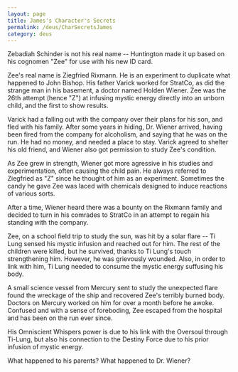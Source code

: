 ```yaml
---
layout: page
title: James's Character's Secrets
permalink: /deus/CharSecretsJames
category: deus
---
```

Zebadiah Schinder is not his real name -- Huntington made it up based on his cognomen &quot;Zee&quot; for use with his new ID card.

Zee's real name is Ziegfried Rixmann. He is an experiment to duplicate what happened to John Bishop. His father Varick worked for StratCo, as did the strange man in his basement, a doctor named Holden Wiener. Zee was the 26th attempt (hence &quot;Z&quot;) at infusing mystic energy directly into an unborn child, and the first to show results.

Varick had a falling out with the company over their plans for his son, and fled with his family. After some years in hiding, Dr. Wiener arrived, having been fired from the company for alcoholism, and saying that he was on the run. He had no money, and needed a place to stay. Varick agreed to shelter his old friend, and Wiener also got permission to study Zee's condition.

As Zee grew in strength, Wiener got more agressive in his studies and experimentation, often causing the child pain. He always referred to Ziegfried as &quot;Z&quot; since he thought of him as an experiment. Sometimes the candy he gave Zee was laced with chemicals designed to induce reactions of various sorts.

After a time, Wiener heard there was a bounty on the Rixmann family and decided to turn in his comrades to StratCo in an attempt to regain his standing with the company.

Zee, on a school field trip to study the sun, was hit by a solar flare -- Ti Lung sensed his mystic infusion and reached out for him. The rest of the children were killed, but he survived, thanks to Ti Lung's touch strengthening him. However, he was grievously wounded. Also, in order to link with him, Ti Lung needed to consume the mystic energy suffusing his body.

A small science vessel from Mercury sent to study the unexpected flare found the wreckage of the ship and recovered Zee's terribly burned body. Doctors on Mercury worked on him for over a month before he awoke. Confused and with a sense of foreboding, Zee escaped from the hospital and has been on the run ever since.

His Omniscient Whispers power is due to his link with the Oversoul through Ti-Lung, but also his connection to the Destiny Force due to his prior infusion of mystic energy.

What happened to his parents? What happened to Dr. Wiener?
